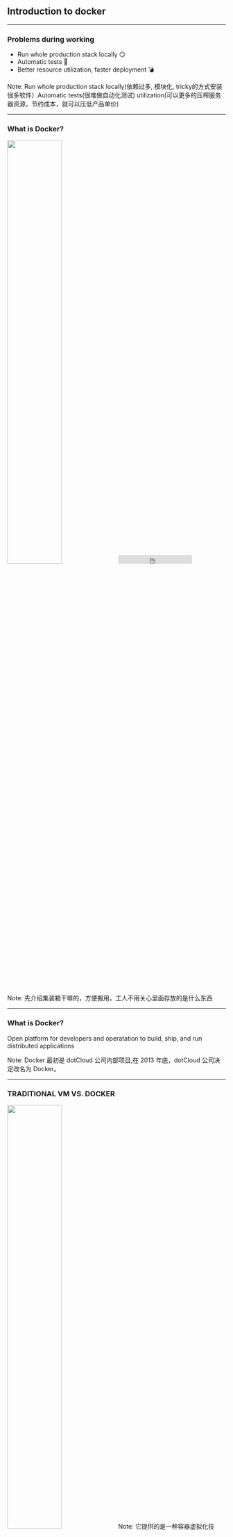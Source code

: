 ## Introduction to docker


---

### Problems during working

* Run whole production stack locally 😏
* Automatic tests 🏥
* Better resource utilization, faster deployment 💣


Note:
Run whole production stack locally(依赖过多, 模块化, tricky的方式安装很多软件）Automatic tests(很难做自动化测试)
utilization(可以更多的压榨服务器资源，节约成本，就可以压低产品单价)

---

### What is Docker?

<img src="./assets/img/what_is_docker.png" width="50%">
<iframe src="https://ghbtns.com/github-btn.html?user=docker&repo=docker&type=star&count=true" frameborder="0" scrolling="0" width="170px" height="20px"></iframe>

Note:
先介绍集装箱干嘛的，方便搬用，工人不用关心里面存放的是什么东西

----

### What is Docker?
Open platform for developers and operatation to build, ship, and run distributed applications

Note:
Docker 最初是 dotCloud 公司内部项目,在 2013 年底，dotCloud 公司决定改名为 Docker。




----

### TRADITIONAL VM VS. DOCKER
<img src="./assets/img/docker_vm.png" width="50%">
Note:
它提供的是一种容器虚拟化技术，传统虚拟机技术是虚拟出一套硬件后，在其上运行一个完整操作系统，在该系统上再运行所需应用进程；而容器内的应用进程直接运行于宿主的内核.因此容器要比传统虚拟机更为轻便。


----

<img src="./assets/img/architecture.svg" width="100%">

Note:
镜像（Image）和容器（Container）的关系，就像是面向对象程序设计中的类和实例一样，镜像是静态的定义，容器是镜像运行时的实体。容器可以被创建、启动、停止、删除、暂停等。

registry就是存储docker镜像的仓库，docker官方提供公有云服务，名字是docker hub，从名字就可以听出来，类似github的，其实docker的命令行操作也和git很像。有git使用经验的人很快就可以上手docker操作。当时docker hub毕竟是公有云服务，不管是速度还是安全性都不太适合企业来使用，所以我们搭建了自己的private docker registry

docker daemon现在可以运行在 linux，windows和macos上。特别值得一提的是在macos上，安装十分简单, 大家都可以玩玩。

----

### how to achieve it?

* CGroup
* Namespace
* UnionFS

Note:
很多人都觉得Docker是个新技术，其实不然，Docker除了其编程语言用go比较新外，其实它还真不是个新东西，也就是个新瓶装旧酒的东西
Control Group是Linux内核的一个功能，用来限制，控制与分离一个进程组群的资源（如CPU、内存、磁盘输入输出等）。这个项目最早是由Google的工程师在2006年发起
Namespace是Linux提供的一种内核级别环境隔离的方法。每个容器都有自己单独的命名空间，运行在其中的应用都像是在独立的操作系统中运行一样。命名空间保证了容器之间彼此互不影响。
不知道你是否还记得很早以前的Unix有一个叫chroot的系统调用（通过修改根目录把用户jail到一个特定目录下），chroot提供了一种简单的隔离模式：chroot内部的文件系统无法访问外部的内容。Linux Namespace在此基础上，提供了对UTS、IPC、mount、PID、network、User等的隔离机制。
UnionFS支持对文件系统的修改作为一次提交来一层层的叠加，同时可以将不同目录挂载到同一个虚拟文件系统下。Docker 镜像的基础。镜像可以通过分层来进行继承，基于基础镜像，可以制作各种具体的应用镜像。
docker的分层镜像技术，aufs，btrfs, devicemapper和vfs，

----

### HOW DO I USE IT?
<img src="./assets/img/docker-flow.png" width="50%">


---

### WHAT WE'VE LEARNED SO FAR 😏?
* Container - Light weight virtualization
* Image - Immutable snapshot of a container
* Registry - Central hub for sharing images

----

### how to run containers?

```
user@host:/$ docker run -it ubuntu /bin/bash
```

```
user@host:/$ docker run -d -t mysql
```

```
user@host:/$ docker run -d -t mysql:5.6
```

----

### MANIPULATING CONTAINERS

```
user@host:/$ docker ps
```

```
CONTAINER ID  IMAGE  COMMAND      CREATED     STATUS
d2a7cd9cd8b2  ubuntu "/bin/bash"  1 mins ago  Up 1 mins
```

```
user@host:/$ docker logs d2a7cd9cd8b2
```

```
user@host:/$ docker stop d2a7cd9cd8b2
```

```
user@host:/$ docker start d2a7cd9cd8b2
```

----

### IMAGES - MANUAL CREATION

```
user@host:/$ docker run -i -t debian /bin/bash
```

```
root@container:/$ apt-get install mysql
```

```
user@host:/$ docker ps
```

```
user@host:/$ docker commit <CID> docker.megvii.com/mysql
```


----

### Registry

```
user@host:/$ docker login
```

```
user@host:/$ docker push docker.megvii.com/mysql
```

```
ysw@sweetie-home:/$ docker pull docker.megvii.com/mysql
```

----

### IMAGES - DOCKERFILES

```
FROM python:2.7
ENV PYTHONUNBUFFERED 1
ADD . /code/
WORKDIR /code
RUN pip install -r requirements.txt
CMD python manage.py server
```

----

### DOCKERFILES

```
user@host:/$ docker build -t mc-backend:v1.0.0 .
```

----

### WHAT ABOUT PORTS?

```
user@host:/$ docker run -d -p 3306:3306 mysql
```

```
"-p host_port:container_port"
```

----

### WHAT ABOUT DATA?

```
user@host:/$ docker run -d -p mysql:mysql \
    -v `pwd`/data:/var/lib/mysql\
    -t mysql

```

```
"-v host_dir:container_dir"
```

----

### docker compose
https://github.com/docker/compose

```
services:
  facid-frontend:
    build: .
    ports:
     - "5000:5000"
    volumes:
     - .:/code
    command: ['python', 'manage.py', 'runserver']
  redis:
    image: "redis:alpine"
  mysql:
    image: "mysql:5.6"
  ...
```

----

### EVERYONE ON THE TEAM RUNS THE SAME DATABASE, C LIBRARIES, CACHE, OPENSSL... 👬


---


### BUILD ONCE AND RUN ANYWHERE 🎉
<img src="./assets/img/run_anywhere.jpg" width="50%">


---

### ready for production?

Note:

Docker可以应用于生产环境的。但需要：
1、需要知道Docker不是包治百病。适合的业务跑docker
2、需要有成熟的管理工具和私有DockerHub
3、生产环境关心的主要是：监控、日志、变更、扩容，这些问题都需要在头脑里知道怎么解决。

---

## Thanks
